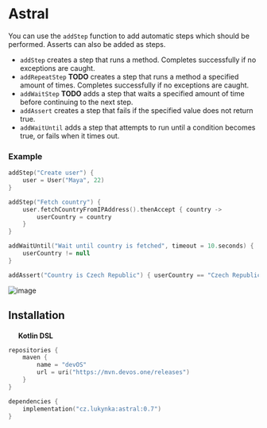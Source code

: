 # Astral

You can use the `addStep` function to add automatic steps which should be performed. Asserts can also be added as steps.

- `addStep` creates a step that runs a method. Completes successfully if no exceptions are caught.
- `addRepeatStep` **TODO** creates a step that runs a method a specified amount of times. Completes successfully if no exceptions are caught.
- `addWaitStep` **TODO** adds a step that waits a specified amount of time before continuing to the next step.
- `addAssert` creates a step that fails if the specified value does not return true.
- `addWaitUntil` adds a step that attempts to run until a condition becomes true, or fails when it times out.

### Example

```kotlin
addStep("Create user") {
    user = User("Maya", 22)
}

addStep("Fetch country") {
    user.fetchCountryFromIPAddress().thenAccept { country ->
        userCountry = country
    }
}

addWaitUntil("Wait until country is fetched", timeout = 10.seconds) { 
    userCountry != null 
}

addAssert("Country is Czech Republic") { userCountry == "Czech Republic" }
```

![image](https://github.com/user-attachments/assets/7bf0c412-4145-485a-83a3-b22bb9f97383)

## Installation

<img src="https://cdn.worldvectorlogo.com/logos/kotlin-2.svg" width="16px"></img>
**Kotlin DSL**
```kotlin
repositories {
    maven {
        name = "devOS"
        url = uri("https://mvn.devos.one/releases")
    }
}

dependencies {
    implementation("cz.lukynka:astral:0.7")
}
```


